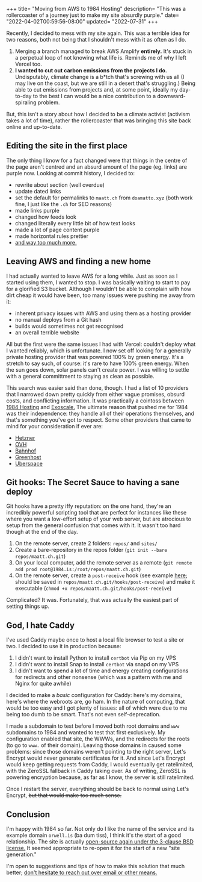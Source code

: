 +++
title= "Moving from AWS to 1984 Hosting"
description= "This was a rollercoaster of a journey just to make my site absurdly purple."
date= "2022-04-02T00:59:56-08:00"
updated= "2022-07-31"
+++

Recently, I decided to mess with my site again. This was a terrible idea for two reasons, both not being that I shouldn't mess with it as often as I do.

1. Merging a branch managed to break AWS Amplify **entirely.** It's stuck in a perpetual loop of not knowing what life is. Reminds me of why I left Vercel too.
2. **I wanted to cut out carbon emissions from the projects I do.** Undisputably, climate change is a b\*tch that's screwing with us all (I may live on the coast, but we are still in a desert that's struggling.) Being able to cut emissions from projects and, at some point, ideally my day-to-day to the best I can would be a nice contribution to a downward-spiraling problem.

But, this isn't a story about how I decided to be a climate activist (activism takes a lot of time), rather the rollercoaster that was bringing this site back online and up-to-date.

## Editing the site in the first place
The only thing I know for a fact changed were that things in the centre of the page aren't centred and an absurd amount of the page (eg. links) are purple now. Looking at commit history, I decided to:
- rewrite about section (well overdue)
- update dated links
- set the default for permalinks to `maatt.ch` from `doamatto.xyz` (both work fine, I just like the `.ch` for SEO reasons)
- made links purple
- changed how feeds look
- changed literally every little bit of how text looks
- made a lot of page content purple
- made horizontal rules prettier
- [and way too much more.](https://github.com/doamatto/maatt.fr/pull/213/)

## Leaving AWS and finding a new home
I had actually wanted to leave AWS for a long while. Just as soon as I started using them, I wanted to stop. I was basically waiting to start to pay for a glorified S3 bucket. Although I wouldn't be able to complain with how dirt cheap it would have been, too many issues were pushing me away from it:
- inherent privacy issues with AWS and using them as a hosting provider
- no manual deploys from a Git hash
- builds would sometimes not get recognised
- an overall terrible website

All but the first were the same issues I had with Vercel: couldn't deploy what I wanted reliably, which is unfortunate. I now set off looking for a generally private hosting provider that was powered 100% by green energy. It's a stretch to say such, of course: it's rare to have 100% green energy. When the sun goes down, solar panels can't create power. I was willing to settle with a general committment to staying as clean as possible.

This search was easier said than done, though. I had a list of 10 providers that I narrowed down pretty quickly from either vague promises, obsurd costs, and conflicting information. It was practically a cointoss between [1984 Hosting](https://1984.is/) and [Exoscale.](https://www.exoscale.com/) The ultimate reason that pushed me for 1984 was their independence: they handle all of their operations themselves, and that's something you've got to respect. Some other providers that came to mind for your consideration if ever are:
- [Hetzner](https://www.hetzner.com/)
- [OVH](https://www.ovhcloud.com/fr/)
- [Bahnhof](https://bahnhof.cloud/)
- [Greenhost](https://greenhost.net/)
- [Uberspace](https://uberspace.de/de/)

## Git hooks: The Secret Sauce to having a sane deploy
Git hooks have a pretty iffy reputation: on the one hand, they're an incredibly powerful scripting tool that are perfect for instances like these where you want a low-effort setup of your web server, but are atrocious to setup from the general confusion that comes with it. It wasn't too hard though at the end of the day.
1. On the remote server, create 2 folders: `repos/` and `sites/`
2. Create a bare-repository in the repos folder (`git init --bare repos/maatt.ch.git`)
3. On your local computer, add the remote server as a remote (`git remote add prod root@1984.is:/root/repos/maatt.ch.git`)
4. On the remote server, create a `post-receive` hook (see example [here](https://github.com/timharek/git-hooks/blob/main/post-receive.example); should be saved in `repos/maatt.ch.git/hooks/post-receive`) and make it executable (`chmod +x repos/maatt.ch.git/hooks/post-receive`)

Complicated? It was. Fortunately, that was actually the easiest part of setting things up.

## God, I hate Caddy
I've used Caddy maybe once to host a local file browser to test a site or two. I decided to use it in production because:
1. I didn't want to install Python to install `certbot` via Pip on my VPS
2. I didn't want to install Snap to install `certbot` via snapd on my VPS
3. I didn't want to spend a lot of time and energy creating configurations for redirects and other nonsense (which was a pattern with me and Nginx for quite awhile)

I decided to make a *basic* configuration for Caddy: here's my domains, here's where the webroots are, go ham. In the nature of computing, that would be too easy and I got plenty of issues: all of which were due to me being too dumb to be smart. That's not even self-deprecation.

I made a subdomain to test before I moved both root domains and `www` subdomains to 1984 and wanted to test that first exclusively. My configuration enabled that site, the WWWs, and the redirects for the roots (to go to `www.` of their domain). Leaving those domains in caused some problems: since those domains weren't pointing to the right server, Let's Encrypt would never generate certificates for it. And since Let's Encrypt would keep getting requests from Caddy, I would eventually get ratelimited, with the ZeroSSL fallback in Caddy taking over. As of writing, ZeroSSL is powering encryption because, as far as I know, the server is still ratelimited.

Once I restart the server, everything should be back to normal using Let's Encrypt, ~~but that would make too much sense.~~

## Conclusion
I'm happy with 1984 so far. Not only do I like the name of the service and its example domain `orwell.is` (ba dum tiss), I think it's the start of a good relationship. The site is actually [open-source again under the 3-clause BSD license.](https://github.com/doamatto/maatt.fr) It seemed appropriate to re-open it for the start of a new "site generation."

I'm open to suggestions and tips of how to make this solution that much better; [don't hesitate to reach out over email or other means.](/contact/)
